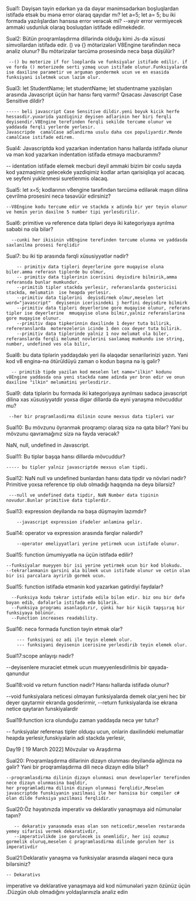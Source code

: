 Sual1: Dəyişən təyin edərkən ya da dəyər mənimsədərkən boşluqlardan istifadə etsək bu mənə error olaraq qayıdar mı? let a=5; let a= 5; bu iki formada yazılışlardan hansısa error verəcək mi?
    --xeyir error vermiyecek ammaki usdunluk olaraq bosluqdan istifade edilmekdedir.



Sual2:  Bütün proqramlaşdırma dillərində olduğu kimi Js-də xüsusi simvollardan istifadə edir. () və {} mötərizələri V8Engine tərəfindən necə analiz olunur? Bu mötərizələr tərcümə prosesində necə başa düşülür?

     --() bu moterize if for looplarda ve funksiyalar istifade edilir. if ve forda () moterizede serti yzmaq ucun istifade olunur.Funksiyalarda ise daxiline parametir ve arguman gondermek ucun ve en esasida funksiyani isletmek ucun lazim olur.



Sual3: let StudentName; let studentName; let studentname yazılışları arasında Javascript üçün hər hansı fərq varmı? Qısacası Javascript Case Sensitive dildir?

    ----- beli javascript Case Sensitive dildir.yeni boyuk kicik herfe hessasdir.yuxarida yazdiqiniz deyisen adlarinin her biri ferqli deyisendir.V8Engine terefinden ferqli sekilde tercume olunur ve yaddasda ferqli yerlerde yerlesir.
    Javascripde  camalCase adlandirma usulu daha cox populiyardir.Mende camalCase istifade edirem.



Sual4:  Javascriptdə kod yazarkən indentation hansı hallarda istifadə olunur və mən kod yazarkən indentation istifadə etməyə məcburammı?

  -- identation istifade elemek mecburi deyil ammaki bizim bir coxlu sayda kod yazmaqimiz gelecekde yazdiqimiz kodlar artan qarisiqliqa yol acacaq. ve seyfeni yuklenmesi suretlenmis olacaq.


Sual5: let x=5; kodlarının v8engine tərəfindən tərcümə edilərək maşın dilinə çevrilmə prosesini necə təsəvüür edirsiniz?

    --V8Engine kodu tercume edir ve stackda x adinda bir yer teyin olunur ve hemin yerin daxilne 5 number tipi yerlesdirilir.




Sual6:   primitive və reference data tipləri deyə iki kategoriyaya ayrılma səbəbi nə ola bilər?

      --cunki her ikisinin v8Engine terefinden tercume olunma ve yaddasda saxlanilma prosesi ferqlidir




Sual7:  bu iki tip arasında fərqli xüsusiyyətlər nədir?

        -- primitiv data tipleri deyerlerine gore muqayise oluna biler.amma referasn tiplerde bu olmur,
        -- primitiv data tiplerinin icerisini deyisdire bilmirik,amma referansda bunlar mumkundur.
        --primitib tipler stackda yerlesir, referanslarda gostericisi stackda, melumatin  ise heapda yerlesir.
        --primitiv data tiplerini  deyisdirmek olmur,meselen let word="javascript"  deyisenin icerisindeki j herfini deyisdire bilmirk
        --primitiv data tipleri deyerlerine gore muqayise olunur, referans tipler ise deyerlerine  mmuqayise oluna bilmir,yalniz referanslarina gore muqayise olunur.
        --primitiv dapa tipkerinnin daxilinde 1 deyer tuta bilirik, refereranslarda  moterezelerin icinde 1 den cox deyer tuta bilirik.
        --primitiv data tiplerinde yalniz 1 nov melumat ola biler, referanslarda ferqli melumat novlerini saxlamaq mumkundu ise string, number, undefined ves ola bilir,



Sual8:   bu data tiplərin yaddaşdakı yeri ilə əlaqədar senarilərinizi yazın. Yəni kod v8 enginə-nə ötürüldüyü zaman o kodun başına nə iş gəlir?

      -- primitib tipde yazilan kod meselen let name="ilkin" kodunu v8Engine yaddasda ona yeni stackda name adinda yer bron edir ve onun daxiline "ilkin" melumatini yerlesdirir.


Sual9:  data tiplərin bu formada iki kategoriyaya ayrılması sadəcə javascript dilinə xas xüsusiyyətdir yoxsa digər dillərdə də eyni yanaşma mövcuddur mu?

     --her bir pragramlasdirma dilinin ozune mexsus data tipleri var



Sual10:  Bu mövzunu öyrənmək proqramçı olaraq sizə nə qata bilər? Yəni bu mövzunu qavramağınız sizə nə fayda verəcək?




NaN, null, undefined in Javascript.

    

Sual11: Bu tiplər başqa hansı dillərdə mövcuddur?
 
    ----- bu tipler yalniz javascriptde mexsus olan tipdi.




Sual12: NaN null və undefined bunlardan hansı data tipdir və növləri nədir? Primitive yoxsa reference tip olub olmadığı haqqında nə deyə bilərsiz?

     ---null ve undefined data tipdir, NaN Number data tipinin novudur.Bunlar primitive data tiplerdir.


Sual13: expression deyiləndə nə başa düşməyim lazımdır?

        --javascript expression ifadeler anlamina gelir.

Sual14: operator və expression arasında fərqlər nələrdir?

        --operator emeliyyatlari yerine yetirmek ucun istifade olunur.



Sual15: function ümumiyyətlə nə üçün istifadə edilir?
 
    --funksiyalar mueyyen bir isi yerine yetirmek ucun bir kod blokudu.
    --tekrarlanmanin qarsini ala bilmek ucun istifade olunur ve cetin olan bir isi parcalara ayririb gormek ucun.



Sual15:  function istifadə etmənin kod yazarkən gətirdiyi faydalar?

      --Funksiya kodu təkrar istifadə edilə bilən edir. biz onu bir dəfə bəyan edib, dəfələrlə istifadə edə bilərik.
      --Funksiya proqramı asanlaşdırır, çünki hər bir kiçik tapşırıq bir funksiyaya bölünür.
      --Function increases readability.



Sual16:  necə formada function təyin etmək olar?

        --- funksiyani oz adi ile teyin elemek olur.
        --- funksiyani deyisenin icerisine yerlesdirib teyin elemek olur.



Sual17:scope anlayışı nədir? 

 --deyisenlere muraciet etmek ucun mueyyenlesdirilmis bir qayada-qanundur


Sual18:void və return function nədir? Hansı hallarda istifadə olunur?

  --void funksiyalara neticesi olmayan funksiyalarda demek olar,yeni hec bir deyer qaytarmir ekranda gosderirmir,
  --return funksiyalarda ise ekrana netice qaytaran funskiyalardir


Sual19:function icra olunduğu zaman yaddaşda necə yer tutur?

   -- funksiyalar referenas tipler olduqu ucun, onlarin daxilindeki melumatlar heapda yerlesir,funskiyalarin adi stackda yerlesir, 




   Day19 [ 19 March 2022]  Mövzular və Araşdırma

Sual20: Proqramlaşdırma dillərinin dizayn olunması deyiləndə ağlınıza nə gəlir? Yəni bir proqramlaşdırma dili necə dizayn edilə bilər?

    --proqramlasdirma dilinin dizayn olunmasi onun developerler terefinden nece dizayn olunmasina baqldir,
    her programladirma dilinin dizayn olunmasi ferqlidir,Meselen javascriptde funskiyanin yazilmasi ile her hansisa bir compiler c# olan dilde funksiya yazilmasi ferqlidir.



Sual20:Öz həyatınızda imperativ və deklarativ yanaşmaya aid nümunələr tapın?

       -- dekarativ yanasmada esas olan son neticedir,meselen restaranda yemey sifarisi vermek dekarativdir,
       --imperativlikde ise gorulecek is onemlidir, her isi ozumuz gormelik oluruq,meselen c pragramlasdirma dilinde gorulen her is imperativdir



Sual21:Deklarativ yanaşma və funksiyalar arasında əlaqəni necə qura bilərsiniz?

    -- Dekarativs






imperative və deklarative yanaşmaya aid kod nümunələri yazın özünüz üçün .Düzgün olub olmadığını yoldaşlarınızla analiz edin


    








